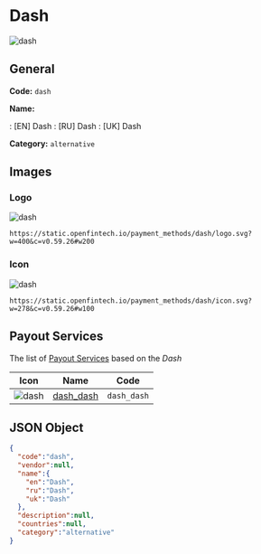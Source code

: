 
# Dash 
![dash](https://static.openfintech.io/payment_methods/dash/logo.svg?w=400&c=v0.59.26#w200)  

## General 
**Code:** `dash` 
 
**Name:** 
 
:	[EN] Dash 
:	[RU] Dash 
:	[UK] Dash 
 
**Category:** `alternative` 
 

## Images 

### Logo 
![dash](https://static.openfintech.io/payment_methods/dash/logo.svg?w=400&c=v0.59.26#w200)  

```
https://static.openfintech.io/payment_methods/dash/logo.svg?w=400&c=v0.59.26#w200
```  

### Icon 
![dash](https://static.openfintech.io/payment_methods/dash/icon.svg?w=278&c=v0.59.26#w100)  

```
https://static.openfintech.io/payment_methods/dash/icon.svg?w=278&c=v0.59.26#w100
```  

## Payout Services 
 
The list of [Payout Services](/payout-services/) based on the _Dash_ 

|Icon|Name|Code| 
|:---:|:---:|:---:| 
|![dash](https://static.openfintech.io/payout_methods/dash/icon.png?w=278&c=v0.59.26#w40) |[dash_dash](/payout-services/dash_dash/)|`dash_dash`| 
 

## JSON Object 

```json
{
  "code":"dash",
  "vendor":null,
  "name":{
    "en":"Dash",
    "ru":"Dash",
    "uk":"Dash"
  },
  "description":null,
  "countries":null,
  "category":"alternative"
}
```  
